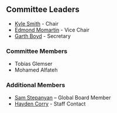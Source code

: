 ## Committee Leaders
* [Kyle Smith](mailto:kyle.smith@owasp.org) - Chair
* [Edmond Momartin](mailto:edmond.momartin@owasp.org) - Vice Chair
* [Garth Boyd](mailto:garth.boyd@owasp.org) - Secretary
  
### Committee Members
* Tobias Glemser
* Mohamed Alfateh

### Additional Members
- [Sam Stepanyan](mailto:sam.stepanyan@owasp.org) – Global Board Member
- [Hayden Corry](mailto:hayden.corry@owasp.org) - Staff Contact



